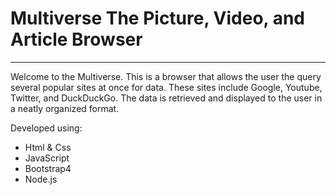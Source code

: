 # Multiverse The Picture, Video, and Article Browser
<hr/>
<p> 
  Welcome to the Multiverse. This is a browser that allows the user the query several popular sites at once for data. These sites include Google, Youtube, Twitter, and DuckDuckGo. The data is retrieved and displayed to the user in a neatly organized format. 
</p>
<p>
  Developed using:
  <ul>
    <li>Html & Css</li>
    <li>JavaScript</li>
    <li>Bootstrap4</li>
    <li>Node.js</li>
  </ul>
</p>

